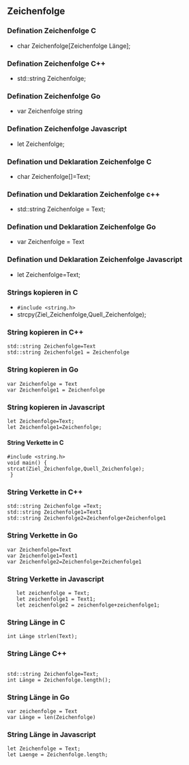 ## Zeichenfolge

### Defination Zeichenfolge C

* char Zeichenfolge[Zeichenfolge Länge];

### Defination Zeichenfolge C++
* std::string Zeichenfolge;

### Defination Zeichenfolge Go

* var Zeichenfolge string



###  Defination Zeichenfolge Javascript

* let Zeichenfolge;


### Defination und Deklaration Zeichenfolge C

* char Zeichenfolge[]=Text;

### Defination und Deklaration Zeichenfolge c++

* std::string Zeichenfolge = Text;

### Defination und Deklaration Zeichenfolge Go
* var Zeichenfolge  = Text



### Defination und Deklaration Zeichenfolge Javascript

* let Zeichenfolge=Text;



### Strings kopieren in C
* ``` #include <string.h> ```
* strcpy(Ziel_Zeichenfolge,Quell_Zeichenfolge);
### String kopieren in C++
```
std::string Zeichenfolge=Text
std::string Zeichenfolge1 = Zeichenfolge

```
### String kopieren in Go

```
var Zeichenfolge = Text
var Zeichenfolge1 = Zeichenfolge

```



###  String kopieren in Javascript

```
let Zeichenfolge=Text;
let Zeichenfolge1=Zeichenfolge;
```



#### String Verkette in C
``` 
#include <string.h>
void main() {
strcat(Ziel_Zeichenfolge,Quell_Zeichenfolge);
 }
 ```
### String Verkette in C++
```
std::string Zeichenfolge =Text;
std::string Zeichenfolge1=Text1
std::string Zeichenfolge2=Zeichenfolge+Zeichenfolge1
```

### String Verkette in Go

```
var Zeichenfolge=Text 
var Zeichenfolge1=Text1
var Zeichenfolge2=Zeichenfolge+Zeichenfolge1
```

### String Verkette in Javascript

```
   let zeichenfolge = Text;
   let zeichenfolge1 = Text1;
   let zeichenfolge2 = zeichenfolge+zeichenfolge1;
```



### String Länge in C
```
int Länge strlen(Text);
```

### String Länge C++

```

std::string Zeichenfolge=Text;
int Länge = Zeichenfolge.length();

```

### String Länge in Go

```
var zeichenfolge = Text
var Länge = len(Zeichenfolge)
```


### String Länge in Javascript

```
let Zeichenfolge = Text;
let Laenge = Zeichenfolge.length;

```

